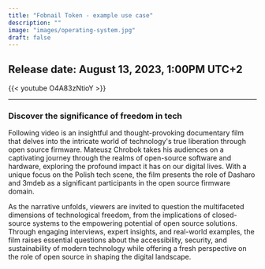 ```yaml
---
title: "Fobnail Token - example use case"
description: ""
image: "images/operating-system.jpg"
draft: false
---
```


## Release date: August 13, 2023, 1:00PM UTC+2

{{< youtube O4A83zNtioY >}}

---

### Discover the significance of freedom in tech

Following video is an insightful and thought-provoking documentary film that
delves into the intricate world of technology's true liberation through
open source firmware. Mateusz Chrobok takes his audiences on a captivating
journey through the realms of open-source software and hardware, exploring
the profound impact it has on our digital lives.
With a unique focus on the Polish tech scene, the film presents the role of
Dasharo and 3mdeb as a significant participants  in the open source firmware
domain.

As the narrative unfolds, viewers are invited to question the multifaceted
dimensions of technological freedom, from the implications of closed-source
systems to the empowering potential of open source solutions.
Through engaging interviews, expert insights, and real-world examples,
the film raises essential questions about the accessibility, security,
and sustainability of modern technology while offering a fresh perspective
on the role of open source in shaping the digital landscape.
